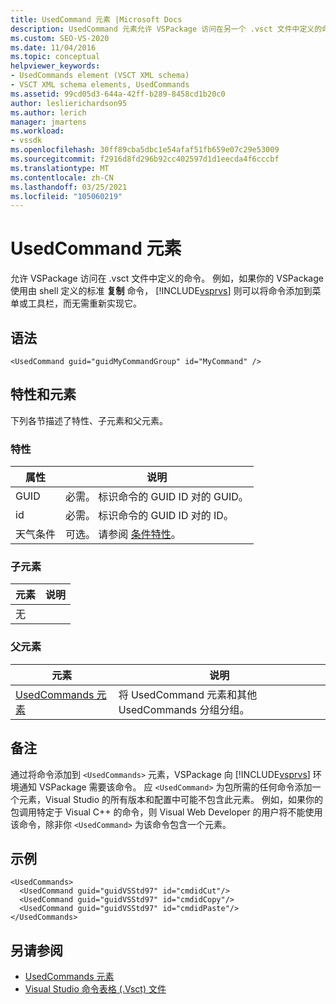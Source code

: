 ```yaml
---
title: UsedCommand 元素 |Microsoft Docs
description: UsedCommand 元素允许 VSPackage 访问在另一个 .vsct 文件中定义的命令。
ms.custom: SEO-VS-2020
ms.date: 11/04/2016
ms.topic: conceptual
helpviewer_keywords:
- UsedCommands element (VSCT XML schema)
- VSCT XML schema elements, UsedCommands
ms.assetid: 99cd05d3-644a-42ff-b289-8458cd1b20c0
author: leslierichardson95
ms.author: lerich
manager: jmartens
ms.workload:
- vssdk
ms.openlocfilehash: 30ff89cba5dbc1e54afaf51fb659e07c29e53009
ms.sourcegitcommit: f2916d8fd296b92cc402597d1d1eecda4f6cccbf
ms.translationtype: MT
ms.contentlocale: zh-CN
ms.lasthandoff: 03/25/2021
ms.locfileid: "105060219"
---
```

# <a name="usedcommand-element"></a>UsedCommand 元素
允许 VSPackage 访问在 .vsct 文件中定义的命令。 例如，如果你的 VSPackage 使用由 shell 定义的标准 **复制** 命令， [!INCLUDE[vsprvs](../code-quality/includes/vsprvs_md.md)] 则可以将命令添加到菜单或工具栏，而无需重新实现它。

## <a name="syntax"></a>语法

```
<UsedCommand guid="guidMyCommandGroup" id="MyCommand" />
```

## <a name="attributes-and-elements"></a>特性和元素
 下列各节描述了特性、子元素和父元素。

### <a name="attributes"></a>特性

|属性|说明|
|---------------|-----------------|
|GUID|必需。 标识命令的 GUID ID 对的 GUID。|
|id|必需。 标识命令的 GUID ID 对的 ID。|
|天气条件|可选。 请参阅 [条件特性](../extensibility/vsct-xml-schema-conditional-attributes.md)。|

### <a name="child-elements"></a>子元素

|元素|说明|
|-------------|-----------------|
|无||

### <a name="parent-elements"></a>父元素

|元素|说明|
|-------------|-----------------|
|[UsedCommands 元素](../extensibility/usedcommands-element.md)|将 UsedCommand 元素和其他 UsedCommands 分组分组。|

## <a name="remarks"></a>备注
 通过将命令添加到 `<UsedCommands>` 元素，VSPackage 向 [!INCLUDE[vsprvs](../code-quality/includes/vsprvs_md.md)] 环境通知 VSPackage 需要该命令。 应 `<UsedCommand>` 为包所需的任何命令添加一个元素，Visual Studio 的所有版本和配置中可能不包含此元素。 例如，如果你的包调用特定于 Visual C++ 的命令，则 Visual Web Developer 的用户将不能使用该命令，除非你 `<UsedCommand>` 为该命令包含一个元素。

## <a name="example"></a>示例

```
<UsedCommands>
  <UsedCommand guid="guidVSStd97" id="cmdidCut"/>
  <UsedCommand guid="guidVSStd97" id="cmdidCopy"/>
  <UsedCommand guid="guidVSStd97" id="cmdidPaste"/>
</UsedCommands>
```

## <a name="see-also"></a>另请参阅
- [UsedCommands 元素](../extensibility/usedcommands-element.md)
- [Visual Studio 命令表格 (.Vsct) 文件](../extensibility/internals/visual-studio-command-table-dot-vsct-files.md)

